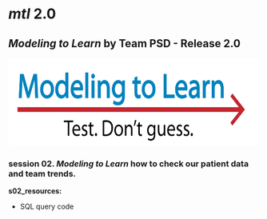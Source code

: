 # *mtl* 2.0

## *Modeling to Learn* by Team PSD - Release 2.0

<img src = "https://github.com/lzim/teampsd/blob/master/resources/logos/mtl_testdontguess_sm.png"
     height = "175" width = "650">

### session 02. *Modeling to Learn* how to check our **patient data** and **team trends.**

**s02_resources:**
  - SQL query code
